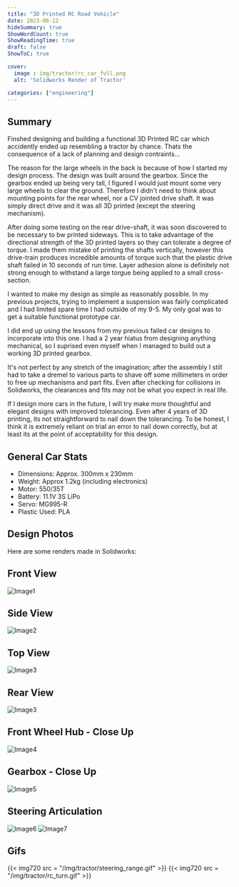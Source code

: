 ```yaml
---
title: "3D Printed RC Road Vehicle"
date: 2023-06-12
hideSummary: true
ShowWordCount: true
ShowReadingTime: true
draft: false
ShowToC: true

cover:
  image : img/tractor/rc_car_full.png
  alt: 'Solidworks Render of Tractor'

categories: ["engineering"]
---
```


## Summary

Finshed designing and building a functional 3D Printed RC car which accidently ended up resembling a tractor by chance. Thats the consequence of a lack of planning and design contraints...

The reason for the large wheels in the back is because of how I started my design process. The design was built around the gearbox. Since the gearbox ended up being very tall, I figured I would just mount some very large wheels to clear the ground. Therefore I didn't need to think about mounting points for the rear wheel, nor a CV jointed drive shaft. It was simply direct drive and it was all 3D printed (except the steering mechanism).

After doing some testing on the rear drive-shaft, it was soon discovered to be necessary to bw printed sideways. This is to take advantage of the directional strength of the 3D printed layers so they can tolerate a degree of torque. I made them mistake of printing the shafts vertically, however this drive-train produces incredible amounts of torque such that the plastic drive shaft failed in 10 seconds of run time. Layer adhesion alone is definitely not strong enough to withstand a large torgue being applied to a small cross-section.

I wanted to make my design as simple as reasonably possible. In my previous projects, trying to implement a suspension was fairly complicated and I had limited spare time I had outside of my 9-5. My only goal was to get a suitable functional prototype car.

I did end up using the lessons from my previous failed car designs to incorporate into this one. I had a 2 year hiatus from designing anything mechanical, so I suprised even myself when I managed to build out a working 3D printed gearbox.

It's not perfect by any stretch of the imagination; after the assembly I still had to take a dremel to various parts to shave off some millimeters in order to free up mechanisms and part fits. Even after checking for collisions in Solidworks, the clearances and fits may not be what you expect in real life.

If I design more cars in the future, I will try make more thoughtful and elegant designs with improved tolerancing. Even after 4 years of 3D printing, its not straightforward to nail down the tolerancing. To be honest, I think it is extremely reliant on trial an error to nail down correctly, but at least its at the point of acceptability for this design.


## General Car Stats

- Dimensions: Approx. 300mm x 230mm
- Weight: Approx 1.2kg (including electronics)
- Motor: 550/35T
- Battery: 11.1V 3S LiPo
- Servo: MG995-R
- Plastic Used: PLA

## Design Photos

Here are some renders made in Solidworks:

## Front View
![Image1](/img/tractor/rc_car_front.png)
## Side View
![Image2](/img/tractor/rc_car_side.png)
## Top View
![Image3](/img/tractor/rc_car_top.png)
## Rear View
![Image3](/img/tractor/rc_car_rear_top.png)
## Front Wheel Hub - Close Up
![Image4](/img/tractor/rc_tractor_front_wheel.png)
## Gearbox - Close Up
![Image5](/img/tractor/rc_tractor_gears.png)
## Steering Articulation
![Image6](/img/tractor/rc_tractor_steeringL.png)
![Image7](/img/tractor/rc_tractor_steeringR.png)


## Gifs

{{< img720 src = "/img/tractor/steering_range.gif" >}}
{{< img720 src = "/img/tractor/rc_turn.gif" >}}
